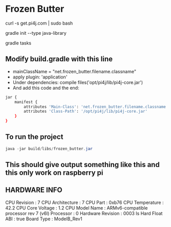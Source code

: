 # Frozen Butter


curl -s get.pi4j.com | sudo bash

gradle init --type java-library

gradle tasks

## Modify build.gradle with this line
* mainClassName = "net.frozen_butter.filename.classname"
* apply plugin: 'application'
* Under dependencies: compile files('opt/pi4j/lib/pi4j-core.jar')
* And add this code and the end:
```sh
jar {
    manifest {
        attributes 'Main-Class': 'net.frozen_butter.filename.classname'
        attributes 'Class-Path': '/opt/pi4j/lib/pi4j-core.jar'
    }
}
```

## To run the project
```java
java -jar build/libs/frozen_butter.jar
```
This should give output something like this and this only work on raspberry pi
----------------------------------------------------
HARDWARE INFO
----------------------------------------------------
CPU Revision      :  7
CPU Architecture  :  7
CPU Part          :  0xb76
CPU Temperature   :  42.2
CPU Core Voltage  :  1.2
CPU Model Name    :  ARMv6-compatible processor rev 7 (v6l)
Processor         :  0
Hardware Revision :  0003
Is Hard Float ABI :  true
Board Type        :  ModelB_Rev1

